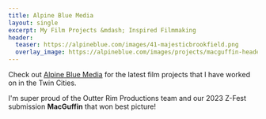 ```yaml
---
title: Alpine Blue Media
layout: single
excerpt: My Film Projects &mdash; Inspired Filmmaking
header:
  teaser: https://alpineblue.com/images/41-majesticbrookfield.png
  overlay_image: https://alpineblue.com/images/projects/macguffin-header.png
---
```


Check out [Alpine Blue Media](https://alpineblue.com) for the latest film
projects that I have worked on in the Twin Cities. 

I'm super proud of the Outter Rim Productions team and our
2023 Z-Fest submission **MacGuffin** that won best picture!
